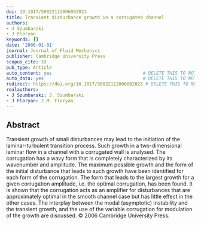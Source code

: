 ```yaml
---
doi: 10.1017/S0022112006002023
title: Transient disturbance growth in a corrugated channel
authors:
- J Szumbarski
- J Floryan
keywords: []
date: '2006-01-01'
journal: Journal of Fluid Mechanics
publisher: Cambridge University Press
scopus_cite: 33
pub_type: Article
auto_content: yes                                  # DELETE THIS TO NOT AUTO GENERATE CONTENT
auto_data: yes                                     # DELETE THIS TO NOT AUTO GENERATE METADATA
redirect: https://doi.org/10.1017/S0022112006002023 # DELETE THIS TO NOT REDIRECT
realauthors:
- J Szumbarski: J. Szumbarski
- J Floryan: J.M. Floryan
---
```



## Abstract
Transient growth of small disturbances may lead to the initiation of the laminar-turbulent transition process. Such growth in a two-dimensional laminar flow in a channel with a corrugated wall is analysed. The corrugation has a wavy form that is completely characterized by its wavenumber and amplitude. The maximum possible growth and the form of the initial disturbance that leads to such growth have been identified for each form of the corrugation. The form that leads to the largest growth for a given corrugation amplitude, i.e. the optimal corrugation, has been found. It is shown that the corrugation acts as an amplifier for disturbances that are approximately optimal in the smooth channel case but has little effect in the other cases. The interplay between the modal (asymptotic) instability and the transient growth, and the use of the variable corrugation for modulation of the growth are discussed. © 2006 Cambridge University Press.
